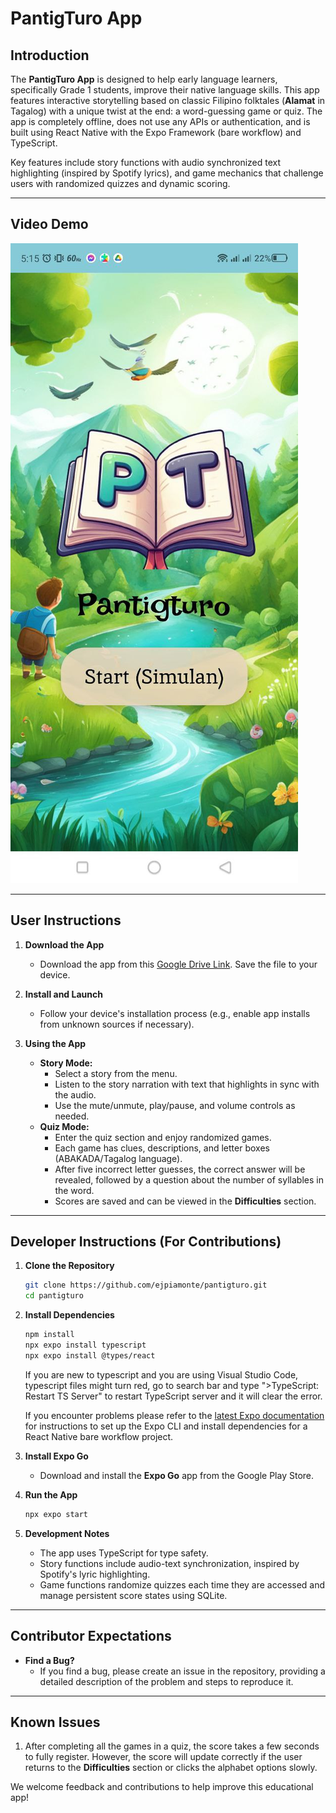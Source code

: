 # PantigTuro App

## Introduction
The **PantigTuro App** is designed to help early language learners, specifically Grade 1 students, improve their native language skills. This app features interactive storytelling based on classic Filipino folktales (**Alamat** in Tagalog) with a unique twist at the end: a word-guessing game or quiz. The app is completely offline, does not use any APIs or authentication, and is built using React Native with the Expo Framework (bare workflow) and TypeScript. 

Key features include story functions with audio synchronized text highlighting (inspired by Spotify lyrics), and game mechanics that challenge users with randomized quizzes and dynamic scoring.

---

## Video Demo
[![Watch the video](https://github.com/ejpiamonte/pantigturo/blob/main/Thumbnail.jpg)](https://github.com/ejpiamonte/pantigturo/raw/refs/heads/main/PantigTuro%20Demo.mp4)

---

## User Instructions
1. **Download the App**
   - Download the app from this [Google Drive Link](https://drive.google.com/drive/folders/1abyEOsP8rvdqtqhvc8Ui1nrfCvUVjhRM?usp=sharing). Save the file to your device.

2. **Install and Launch**
   - Follow your device's installation process (e.g., enable app installs from unknown sources if necessary).

3. **Using the App**
   - **Story Mode:**
     - Select a story from the menu.
     - Listen to the story narration with text that highlights in sync with the audio.
     - Use the mute/unmute, play/pause, and volume controls as needed.
   - **Quiz Mode:**
     - Enter the quiz section and enjoy randomized games.
     - Each game has clues, descriptions, and letter boxes (ABAKADA/Tagalog language).
     - After five incorrect letter guesses, the correct answer will be revealed, followed by a question about the number of syllables in the word.
     - Scores are saved and can be viewed in the **Difficulties** section.

---

## Developer Instructions (For Contributions)
1. **Clone the Repository**
   ```bash
   git clone https://github.com/ejpiamonte/pantigturo.git
   cd pantigturo
   ```

2. **Install Dependencies**
   ```bash
   npm install
   npx expo install typescript 
   npx expo install @types/react
   ```
   If you are new to typescript and you are using Visual Studio Code, typescript files might turn red, go to search bar and type ">TypeScript: Restart TS Server" to restart TypeScript server and it will clear the error.
 
   If you encounter problems please refer to the [latest Expo documentation](https://docs.expo.dev/) for instructions to set up the Expo CLI and install dependencies for a React Native bare workflow project.

3. **Install Expo Go**
   - Download and install the **Expo Go** app from the Google Play Store.

4. **Run the App**
   ```bash
   npx expo start
   ```

5. **Development Notes**
   - The app uses TypeScript for type safety.
   - Story functions include audio-text synchronization, inspired by Spotify's lyric highlighting.
   - Game functions randomize quizzes each time they are accessed and manage persistent score states using SQLite.

---

## Contributor Expectations
- **Find a Bug?**
  - If you find a bug, please create an issue in the repository, providing a detailed description of the problem and steps to reproduce it.

---

## Known Issues
1. After completing all the games in a quiz, the score takes a few seconds to fully register. However, the score will update correctly if the user returns to the **Difficulties** section or clicks the alphabet options slowly.

We welcome feedback and contributions to help improve this educational app!
